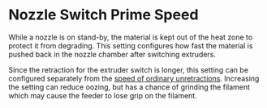 Nozzle Switch Prime Speed
====
While a nozzle is on stand-by, the material is kept out of the heat zone to protect it from degrading. This setting configures how fast the material is pushed back in the nozzle chamber after switching extruders.

Since the retraction for the extruder switch is longer, this setting can be configured separately from the [speed of ordinary unretractions](../travel/retraction_prime_speed.md). Increasing the setting can reduce oozing, but has a chance of grinding the filament which may cause the feeder to lose grip on the filament.